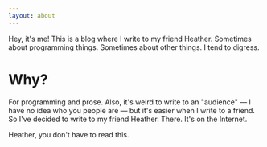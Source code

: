 ```yaml
---
layout: about
---
```


Hey, it's me! This is a blog where I write to my friend Heather. Sometimes about
programming things. Sometimes about other things. I tend to digress.

# Why?

For programming and prose. Also, it's weird to write to an "audience" — I have
no idea who you people are — but it's easier when I write to a friend. So I've
decided to write to my friend Heather. There. It's on the Internet. 

Heather, you don't have to read this.
